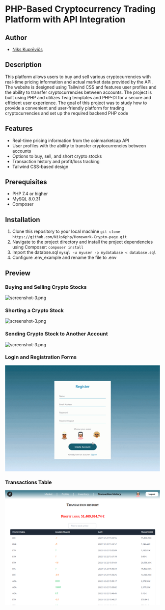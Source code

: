 # PHP-Based Cryptocurrency Trading Platform with API Integration

## Author
- [Niks Kuprēvičs](https://github.com/NiksKphp)

## Description
This platform allows users to buy and sell various cryptocurrencies with real-time pricing information and actual market data
provided by the API. The website is designed using Tailwind CSS and features user profiles and
the ability to transfer cryptocurrencies between accounts. The project is built using PHP and utilizes Twig templates
and PHP-DI for a secure and efficient user experience. The goal of this project was to study how to provide a convenient and user-friendly platform for trading cryptocurrencies 
and set up the required backend PHP code

## Features

- Real-time pricing information from the coinmarketcap API
- User profiles with the ability to transfer cryptocurrencies between accounts
- Options to buy, sell, and short crypto stocks
- Transaction history and profit/loss tracking
- Tailwind CSS-based design

## Prerequisites

- PHP 7.4 or higher
- MySQL 8.0.31
- Composer

## Installation

1. Clone this repository to your local machine 
`git clone https://github.com/NiksKphp/Homework-Crypto-page.git`
2. Navigate to the project directory and install the project dependencies using Composer:
`composer install`
3. Import the databse.sql
`mysql -u myuser -p mydatabase < database.sql`
5. Configure .env_example and rename the file to .env

## Preview

### Buying and Selling Crypto Stocks
![screenshot-3.png](https://github.com/NiksKphp/Screenshots/blob/main/crypto_buysell.gif)

### Shorting a Crypto Stock
![screenshot-3.png](https://github.com/NiksKphp/Screenshots/blob/main/crypto_short.gif)

### Sending Crypto Stock to Another Account
![screenshot-3.png](https://github.com/NiksKphp/Screenshots/blob/main/crypto_send.gif)

### Login and Registration Forms
![screenshot-3.png](https://github.com/NiksKphp/Screenshots/blob/main/crypto_register.gif)

### Transactions Table
![screenshot-3.png](https://github.com/NiksKphp/Screenshots/blob/main/23_12_4.png)
